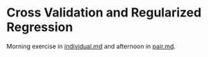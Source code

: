 Cross Validation and Regularized Regression
===========================================

Morning exercise in [individual.md](individual.md) and afternoon in [pair.md](pair.md).
